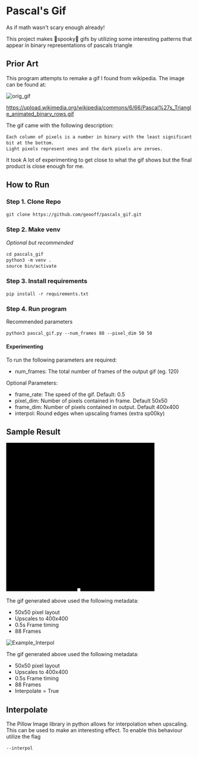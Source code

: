 # Pascal's Gif
As if math wasn't scary enough already!

This project makes 👻spooky👻 gifs by utilizing some interesting patterns that appear in binary representations of pascals triangle

## Prior Art
This program attempts to remake a gif I found from wikipedia.
The image can be found at:

![orig_gif](https://upload.wikimedia.org/wikipedia/commons/6/66/Pascal%27s_Triangle_animated_binary_rows.gif)

https://upload.wikimedia.org/wikipedia/commons/6/66/Pascal%27s_Triangle_animated_binary_rows.gif

The gif came with the following description:

```Each frame represents a row in Pascal's triangle.
Each column of pixels is a number in binary with the least significant bit at the bottom.
Light pixels represent ones and the dark pixels are zeroes.
```

It took A lot of experimenting to get close to what the gif shows but the final product is close enough for me.

## How to Run

### Step 1. Clone Repo
```
git clone https://github.com/geooff/pascals_gif.git
```

### Step 2. Make venv
_Optional but recommended_
``` 
cd pascals_gif
python3 -m venv .
source bin/activate
```

### Step 3. Install requirements
```
pip install -r requirements.txt
```

### Step 4. Run program
Recommended parameters
```
python3 pascal_gif.py --num_frames 88 --pixel_dim 50 50
```

#### Experimenting
To run the following parameters are required:
* num_frames: The total number of frames of the output gif (eg. 120)

Optional Parameters:
* frame_rate: The speed of the gif. Default: 0.5
* pixel_dim: Number of pixels contained in frame. Default 50x50
* frame_dim: Number of pixels contained in output. Default 400x400
* interpol: Round edges when upscaling frames (extra sp00ky)

## Sample Result

![Example](README_resources/pascals_triangle_88.gif)

The gif generated above used the following metadata:
* 50x50 pixel layout
* Upscales to 400x400
* 0.5s Frame timing
* 88 Frames

![Example_Interpol](README_resources/pascals_triangle_88_interpol.gif)

The gif generated above used the following metadata:
* 50x50 pixel layout
* Upscales to 400x400
* 0.5s Frame timing
* 88 Frames
* Interpolate = True

## Interpolate

The Pillow Image library in python allows for interpolation when upscaling. This can be used to make an interesting effect. To enable this behaviour utilize the flag
```
--interpol
```
